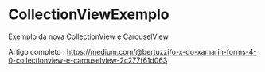 # CollectionViewExemplo

Exemplo da nova CollectionView e CarouselView

Artigo completo : https://medium.com/@bertuzzi/o-x-do-xamarin-forms-4-0-collectionview-e-carouselview-2c277f61d063
